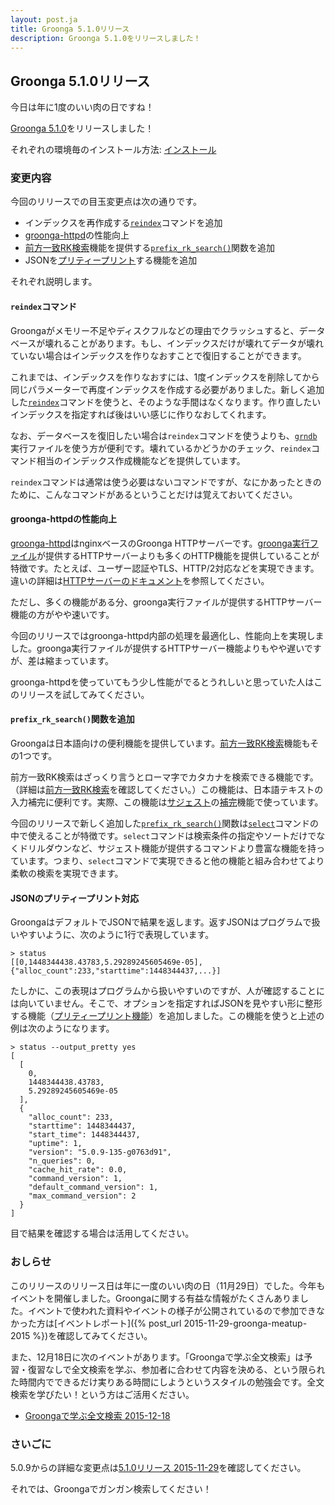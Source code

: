 ```yaml
---
layout: post.ja
title: Groonga 5.1.0リリース
description: Groonga 5.1.0をリリースしました！
---
```


## Groonga 5.1.0リリース

今日は年に1度のいい肉の日ですね！

[Groonga 5.1.0](/ja/docs/news.html#release-5-1-0)をリリースしました！

それぞれの環境毎のインストール方法: [インストール](/ja/docs/install.html)

### 変更内容

今回のリリースでの目玉変更点は次の通りです。

  * インデックスを再作成する[`reindex`](/ja/docs/reference/commands/reindex.html)コマンドを追加
  * [groonga-httpd](/ja/docs/reference/executables/groonga-httpd.html)の性能向上
  * [前方一致RK検索](/ja/docs/reference/operations/prefix_rk_search.html)機能を提供する[`prefix_rk_search()`](/ja/docs/reference/functions/prefix_rk_search.html)関数を追加
  * JSONを[プリティープリント](/ja/docs/reference/command/pretty_print.html)する機能を追加

それぞれ説明します。

#### `reindex`コマンド

Groongaがメモリー不足やディスクフルなどの理由でクラッシュすると、データベースが壊れることがあります。もし、インデックスだけが壊れてデータが壊れていない場合はインデックスを作りなおすことで復旧することができます。

これまでは、インデックスを作りなおすには、1度インデックスを削除してから同じパラメーターで再度インデックスを作成する必要がありました。新しく追加した[`reindex`](/ja/docs/reference/commands/reindex.html)コマンドを使うと、そのような手間はなくなります。作り直したいインデックスを指定すれば後はいい感じに作りなおしてくれます。

なお、データベースを復旧したい場合は`reindex`コマンドを使うよりも、[`grndb`](/ja/docs/reference/executables/grndb.html)実行ファイルを使う方が便利です。壊れているかどうかのチェック、`reindex`コマンド相当のインデックス作成機能などを提供しています。

`reindex`コマンドは通常は使う必要はないコマンドですが、なにかあったときのために、こんなコマンドがあるということだけは覚えておいてください。

#### groonga-httpdの性能向上

[groonga-httpd](/ja/docs/reference/executables/groonga-httpd.html)はnginxベースのGroonga HTTPサーバーです。[groonga実行ファイル](/ja/docs/reference/executables/groonga.html)が提供するHTTPサーバーよりも多くのHTTP機能を提供していることが特徴です。たとえば、ユーザー認証やTLS、HTTP/2対応などを実現できます。違いの詳細は[HTTPサーバーのドキュメント](/ja/docs/server/http.html)を参照してください。

ただし、多くの機能がある分、groonga実行ファイルが提供するHTTPサーバー機能の方がやや速いです。

今回のリリースではgroonga-httpd内部の処理を最適化し、性能向上を実現しました。groonga実行ファイルが提供するHTTPサーバー機能よりもやや遅いですが、差は縮まっています。

groonga-httpdを使っていてもう少し性能がでるとうれしいと思っていた人はこのリリースを試してみてください。

#### `prefix_rk_search()`関数を追加

Groongaは日本語向けの便利機能を提供しています。[前方一致RK検索](/ja/docs/reference/operations/prefix_rk_search.html)機能もその1つです。

前方一致RK検索はざっくり言うとローマ字でカタカナを検索できる機能です。（詳細は[前方一致RK検索](/ja/docs/reference/operations/prefix_rk_search.html)を確認してください。）この機能は、日本語テキストの入力補完に便利です。実際、この機能は[サジェスト](/ja/docs/reference/suggest.html)の[補完](/ja/docs/reference/suggest/completion.html)機能で使っています。

今回のリリースで新しく追加した[`prefix_rk_search()`](/ja/docs/reference/functions/prefix_rk_search.html)関数は[`select`](/ja/docs/reference/commands/select.html)コマンドの中で使えることが特徴です。`select`コマンドは検索条件の指定やソートだけでなくドリルダウンなど、サジェスト機能が提供するコマンドより豊富な機能を持っています。つまり、`select`コマンドで実現できると他の機能と組み合わせてより柔軟の検索を実現できます。

#### JSONのプリティープリント対応

GroongaはデフォルトでJSONで結果を返します。返すJSONはプログラムで扱いやすいように、次のように1行で表現しています。

```text
> status
[[0,1448344438.43783,5.29289245605469e-05],{"alloc_count":233,"starttime":1448344437,...}]
```

たしかに、この表現はプログラムから扱いやすいのですが、人が確認することには向いていません。そこで、オプションを指定すればJSONを見やすい形に整形する機能（[プリティープリント機能](/ja/docs/reference/command/pretty_print.html)）を追加しました。この機能を使うと上述の例は次のようになります。

```text
> status --output_pretty yes
[
  [
    0,
    1448344438.43783,
    5.29289245605469e-05
  ],
  {
    "alloc_count": 233,
    "starttime": 1448344437,
    "start_time": 1448344437,
    "uptime": 1,
    "version": "5.0.9-135-g0763d91",
    "n_queries": 0,
    "cache_hit_rate": 0.0,
    "command_version": 1,
    "default_command_version": 1,
    "max_command_version": 2
  }
]
```

目で結果を確認する場合は活用してください。

### おしらせ

このリリースのリリース日は年に一度のいい肉の日（11月29日）でした。今年もイベントを開催しました。Groongaに関する有益な情報がたくさんありました。イベントで使われた資料やイベントの様子が公開されているので参加できなかった方は[イベントレポート]({% post_url 2015-11-29-groonga-meatup-2015 %})を確認してみてください。

また、12月18日に次のイベントがあります。「Groongaで学ぶ全文検索」は予習・復習なしで全文検索を学ぶ、参加者に合わせて内容を決める、という限られた時間内でできるだけ実りある時間にしようというスタイルの勉強会です。全文検索を学びたい！という方はご活用ください。

  * [Groongaで学ぶ全文検索 2015-12-18](https://groonga.doorkeeper.jp/events/35021)

### さいごに

5.0.9からの詳細な変更点は[5.1.0リリース 2015-11-29](/ja/docs/news.html#release-5-1-1)を確認してください。

それでは、Groongaでガンガン検索してください！
